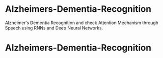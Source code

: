 # Alzheimers-Dementia-Recognition

Alzheimer's Dementia Recognition and check Attention Mechanism through Speech using RNNs and Deep Neural Networks.
# Alzheimers-Dementia-Recognition

